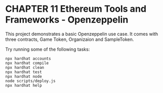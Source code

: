 # CHAPTER 11 Ethereum Tools and Frameworks - Openzeppelin

This project demonstrates a basic Openzeppelin use case. It comes with three contracts, Game Token, Organizaion and SampleToken.

Try running some of the following tasks:

```shell
npx hardhat accounts
npx hardhat compile
npx hardhat clean
npx hardhat test
npx hardhat node
node scripts/deploy.js
npx hardhat help
```

